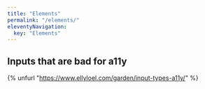 ```yaml
---
title: "Elements"
permalink: "/elements/"
eleventyNavigation:
  key: "Elements"
---
```


## Inputs that are bad for a11y

{% unfurl "https://www.ellyloel.com/garden/input-types-a11y/" %}

